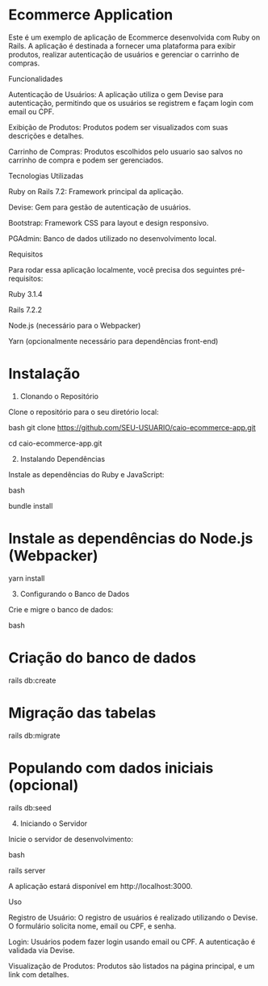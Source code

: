 # Ecommerce Application
Este é um exemplo de aplicação de Ecommerce desenvolvida com Ruby on Rails. A aplicação é destinada a fornecer uma plataforma para exibir produtos, realizar autenticação de usuários e gerenciar o carrinho de compras.

Funcionalidades

Autenticação de Usuários: A aplicação utiliza o gem Devise para autenticação, permitindo que os usuários se registrem e façam login com email ou CPF.

Exibição de Produtos: Produtos podem ser visualizados com suas descrições e detalhes.

Carrinho de Compras: Produtos escolhidos pelo usuario sao salvos no carrinho de compra e podem ser gerenciados.

Tecnologias Utilizadas

Ruby on Rails 7.2: Framework principal da aplicação.

Devise: Gem para gestão de autenticação de usuários.

Bootstrap: Framework CSS para layout e design responsivo.

PGAdmin: Banco de dados utilizado no desenvolvimento local.

Requisitos

Para rodar essa aplicação localmente, você precisa dos seguintes pré-requisitos:

Ruby 3.1.4

Rails 7.2.2

Node.js (necessário para o Webpacker)

Yarn (opcionalmente necessário para dependências front-end)

# Instalação

1. Clonando o Repositório

Clone o repositório para o seu diretório local:

bash
git clone https://github.com/SEU-USUARIO/caio-ecommerce-app.git

cd caio-ecommerce-app.git

2. Instalando Dependências

Instale as dependências do Ruby e JavaScript:

bash

bundle install

# Instale as dependências do Node.js (Webpacker)

yarn install

3. Configurando o Banco de Dados

Crie e migre o banco de dados:

bash

# Criação do banco de dados

rails db:create

# Migração das tabelas

rails db:migrate

# Populando com dados iniciais (opcional)

rails db:seed

4. Iniciando o Servidor

Inicie o servidor de desenvolvimento:

bash

rails server

A aplicação estará disponível em http://localhost:3000.

Uso

Registro de Usuário: O registro de usuários é realizado utilizando o Devise. O formulário solicita nome, email ou CPF, e senha.

Login: Usuários podem fazer login usando email ou CPF. A autenticação é validada via Devise.

Visualização de Produtos: Produtos são listados na página principal, e um link com detalhes.
